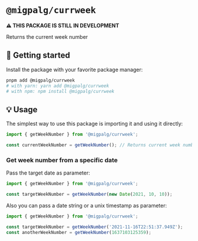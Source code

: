 # `@migpalg/currweek`

**⚠️ THIS PACKAGE IS STILL IN DEVELOPMENT**

Returns the current week number

## 🚀 Getting started

Install the package with your favorite package manager:

```bash
pnpm add @migpalg/currweek
# with yarn: yarn add @migpalg/currweek
# with npm: npm install @migpalg/currweek
```

## 💡 Usage

The simplest way to use this package is importing it and using it directly:

```js
import { getWeekNumber } from '@migpalg/currweek';

const currentWeekNumber = getWeekNumber(); // Returns current week number
```

### Get week number from a specific date

Pass the target date as parameter:

```js
import { getWeekNumber } from '@migpalg/currweek';

const targetWeekNumber = getWeekNumber(new Date(2021, 10, 10));
```

Also you can pass a date string or a unix timestamp as parameter:

```js
import { getWeekNumber } from '@migpalg/currweek';

const targetWeekNumber = getWeekNumber('2021-11-16T22:51:37.949Z');
const anotherWeekNumber = getWeekNumber(1637103125359);
```
